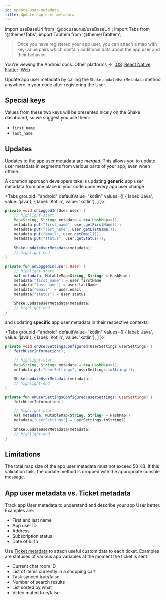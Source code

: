 ```yaml
---
id: update-user-metadata
title: Update app user metadata
---
```

import useBaseUrl from '@docusaurus/useBaseUrl';
import Tabs from '@theme/Tabs';
import TabItem from '@theme/TabItem';

>Once you have registered your app user, you can attach a map with key-value pairs which contain
additional data about the app user and their behavior.

<p class="p2 mt-40">You're viewing the Android docs. Other platforms →&nbsp;
<a href="/docs/ios/users/update-user-metadata/">iOS</a>&nbsp;
<a href="/docs/react/users/update-user-metadata/">React Native</a>&nbsp;
<a href="/docs/flutter/users/update-user-metadata/">Flutter</a>&nbsp;
<a href="/docs/web/users/update-user-metadata/">Web</a>&nbsp;
</p>

Update app user metadata by calling the `Shake.updateUserMetadata` method anywhere in your code
after registering the User.

## Special keys

Values from these two keys will be presented nicely on the Shake dashboard, so we suggest you use them:
* `first_name`
* `last_name`

## Updates

Updates to the app user metadata are _merged_.
This allows you to update
user metadata in segments from various parts of your app, even when offline.

A common approach developers take is updating **generic** app user metadata from one place in your code upon every app user change

<Tabs
  groupId="android"
  defaultValue="kotlin"
  values={[
    { label: 'Java', value: 'java'},
    { label: 'Kotlin', value: 'kotlin'},
  ]
}>

<TabItem value="java">

```java title="LoginActivity.java"
private void onLoggedIn(User user) {
    // highlight-start
    Map<String, String> metadata = new HashMap<>();
    metadata.put("first_name", user.getFirstName());
    metadata.put("last_name", user.getLastName());
    metadata.put("email", user.getEmail());
    metadata.put("status", user.getStatus());

    Shake.updateUserMetadata(metadata);
    // highlight-end
}
```

</TabItem>

<TabItem value="kotlin">

```kotlin title="LoginActivity.kt"
private fun onLoggedIn(user: User) {
    // highlight-start
    val metadata: MutableMap<String, String> = HashMap()
    metadata["first_name"] = user.firstName
    metadata["last_name"] = user.lastName
    metadata["email"] = user.email
    metadata["status"] = user.status

    Shake.updateUserMetadata(metadata)
    // highlight-end
}
```

</TabItem>
</Tabs>

and updating **specific** app user metadata in their respective contexts:

<Tabs
  groupId="android"
  defaultValue="kotlin"
  values={[
    { label: 'Java', value: 'java'},
    { label: 'Kotlin', value: 'kotlin'},
  ]
}>


<TabItem value="java">

```java title="UserSettingsActivity.java"
private void onUserSettingsConfigured(UserSettings userSettings) {
    fetchUserInformation();

    // highlight-start
    Map<String, String> metadata = new HashMap<>();
    metadata.put("userSettings", userSettings.toString());

    Shake.updateUserMetadata(metadata);
    // highlight-end
}
```

</TabItem>

<TabItem value="kotlin">

```kotlin title="UserSettingsActivity.kt"
private fun onUserSettingsConfigured(userSettings: UserSettings) {
    fetchUserInformation()

    // highlight-start
    val metadata: MutableMap<String, String> = HashMap()
    metadata["userSettings"] = userSettings.toString()
    
    Shake.updateUserMetadata(metadata)
    // highlight-end
}
```

</TabItem>
</Tabs>

## Limitations

The total map size of the app user metadata must not exceed 50 KB.
If this validation fails, the update method is dropped with the appropriate console message.

## App user metadata vs. Ticket metadata

Track app User metadata to understand and describe your app User better. Examples are:

* First and last name
* App user ID
* Address
* Subscription status
* Date of birth

Use [Ticket metadata](/android/configuration-and-data/ticket-metadata) to attach useful custom data to each ticket. Examples are statuses of various app variables at the moment the ticket is sent:

* Current chat room ID
* List of items currently in a shopping cart
* Task synced true/false
* Number of search results
* List sorted by what
* Video muted true/false
